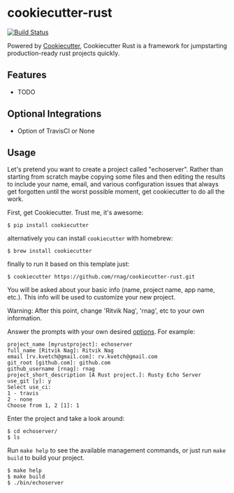 # cookiecutter-rust

[![Build Status](https://travis-ci.org/rnag/cookiecutter-rust.svg?branch=master)](https://travis-ci.org/rnag/cookiecutter-rust)

Powered by [Cookiecutter](https://github.com/audreyr/cookiecutter), Cookiecutter Rust is a framework for jumpstarting production-ready rust projects quickly.

## Features

- TODO

## Optional Integrations

- Option of TravisCI or None

## Usage

Let's pretend you want to create a project called "echoserver". Rather than starting from scratch maybe copying 
some files and then editing the results to include your name, email, and various configuration issues that always 
get forgotten until the worst possible moment, get cookiecutter to do all the work.

First, get Cookiecutter. Trust me, it's awesome:
```console
$ pip install cookiecutter
```

alternatively you can install `cookiecutter` with homebrew:
```console
$ brew install cookiecutter
```

finally to run it based on this template just:
```console
$ cookiecutter https://github.com/rnag/cookiecutter-rust.git
```

You will be asked about your basic info (name, project name, app name, etc.). This info will be used to customize your new project.

Warning: After this point, change 'Ritvik Nag', 'rnag', etc to your own information.

Answer the prompts with your own desired [options](). For example:
```console
project_name [myrustproject]: echoserver
full_name [Ritvik Nag]: Ritvik Nag
email [rv.kvetch@gmail.com]: rv.kvetch@gmail.com
git_root [github.com]: github.com
github_username [rnag]: rnag
project_short_description [A Rust project.]: Rusty Echo Server
use_git [y]: y
Select use_ci:
1 - travis
2 - none
Choose from 1, 2 [1]: 1
```

Enter the project and take a look around:
```console
$ cd echoserver/
$ ls
```

Run `make help` to see the available management commands, or just run `make build` to build your project.
```console
$ make help
$ make build
$ ./bin/echoserver
```
